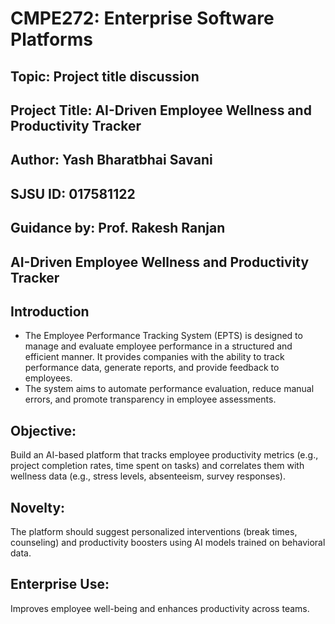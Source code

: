 # CMPE272: Enterprise Software Platforms
## Topic: Project title discussion
## Project Title: AI-Driven Employee Wellness and Productivity Tracker
## Author: Yash Bharatbhai Savani
## SJSU ID: 017581122
## Guidance by: Prof. Rakesh Ranjan

## AI-Driven Employee Wellness and Productivity Tracker

## Introduction

- The Employee Performance Tracking System (EPTS) is designed to manage and evaluate employee performance in a structured and efficient manner. It provides companies with the ability to track performance data, generate reports, and provide feedback to employees.
- The system aims to automate performance evaluation, reduce manual errors, and promote transparency in employee assessments.



## Objective:
Build an AI-based platform that tracks employee productivity metrics (e.g., project completion rates, time spent on tasks) and correlates them with wellness data (e.g., stress levels, absenteeism, survey responses).

## Novelty: 
The platform should suggest personalized interventions (break times, counseling) and productivity boosters using AI models trained on behavioral data.

## Enterprise Use: 
Improves employee well-being and enhances productivity across teams.



